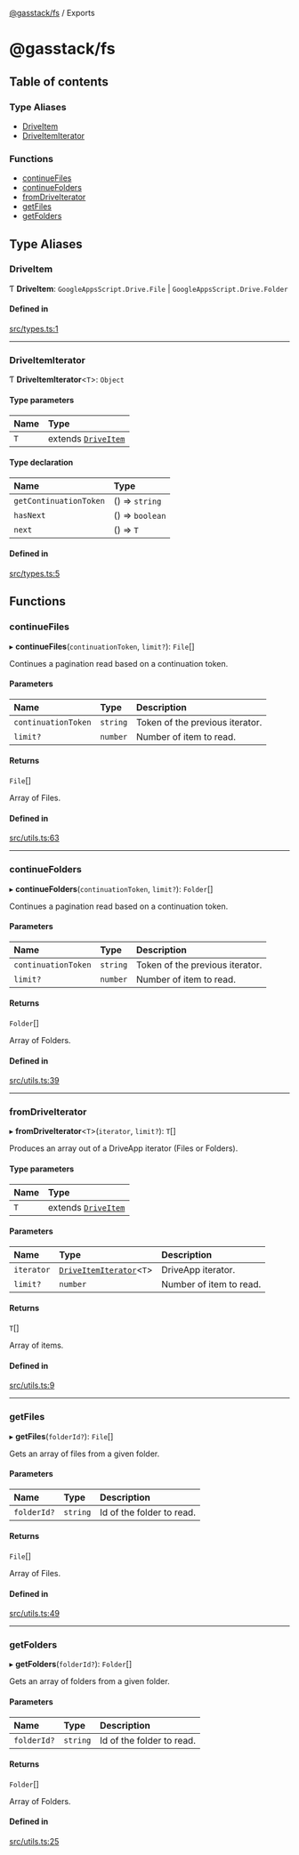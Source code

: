 [@gasstack/fs](README.md) / Exports

# @gasstack/fs

## Table of contents

### Type Aliases

- [DriveItem](modules.md#driveitem)
- [DriveItemIterator](modules.md#driveitemiterator)

### Functions

- [continueFiles](modules.md#continuefiles)
- [continueFolders](modules.md#continuefolders)
- [fromDriveIterator](modules.md#fromdriveiterator)
- [getFiles](modules.md#getfiles)
- [getFolders](modules.md#getfolders)

## Type Aliases

### DriveItem

Ƭ **DriveItem**: `GoogleAppsScript.Drive.File` \| `GoogleAppsScript.Drive.Folder`

#### Defined in

[src/types.ts:1](https://github.com/gasstack/gasstack/blob/d1294ec/packages/fs/src/types.ts#L1)

___

### DriveItemIterator

Ƭ **DriveItemIterator**\<`T`\>: `Object`

#### Type parameters

| Name | Type |
| :------ | :------ |
| `T` | extends [`DriveItem`](modules.md#driveitem) |

#### Type declaration

| Name | Type |
| :------ | :------ |
| `getContinuationToken` | () => `string` |
| `hasNext` | () => `boolean` |
| `next` | () => `T` |

#### Defined in

[src/types.ts:5](https://github.com/gasstack/gasstack/blob/d1294ec/packages/fs/src/types.ts#L5)

## Functions

### continueFiles

▸ **continueFiles**(`continuationToken`, `limit?`): `File`[]

Continues a pagination read based on a continuation token.

#### Parameters

| Name | Type | Description |
| :------ | :------ | :------ |
| `continuationToken` | `string` | Token of the previous iterator. |
| `limit?` | `number` | Number of item to read. |

#### Returns

`File`[]

Array of Files.

#### Defined in

[src/utils.ts:63](https://github.com/gasstack/gasstack/blob/d1294ec/packages/fs/src/utils.ts#L63)

___

### continueFolders

▸ **continueFolders**(`continuationToken`, `limit?`): `Folder`[]

Continues a pagination read based on a continuation token.

#### Parameters

| Name | Type | Description |
| :------ | :------ | :------ |
| `continuationToken` | `string` | Token of the previous iterator. |
| `limit?` | `number` | Number of item to read. |

#### Returns

`Folder`[]

Array of Folders.

#### Defined in

[src/utils.ts:39](https://github.com/gasstack/gasstack/blob/d1294ec/packages/fs/src/utils.ts#L39)

___

### fromDriveIterator

▸ **fromDriveIterator**\<`T`\>(`iterator`, `limit?`): `T`[]

Produces an array out of a DriveApp iterator (Files or Folders).

#### Type parameters

| Name | Type |
| :------ | :------ |
| `T` | extends [`DriveItem`](modules.md#driveitem) |

#### Parameters

| Name | Type | Description |
| :------ | :------ | :------ |
| `iterator` | [`DriveItemIterator`](modules.md#driveitemiterator)\<`T`\> | DriveApp iterator. |
| `limit?` | `number` | Number of item to read. |

#### Returns

`T`[]

Array of items.

#### Defined in

[src/utils.ts:9](https://github.com/gasstack/gasstack/blob/d1294ec/packages/fs/src/utils.ts#L9)

___

### getFiles

▸ **getFiles**(`folderId?`): `File`[]

Gets an array of files from a given folder.

#### Parameters

| Name | Type | Description |
| :------ | :------ | :------ |
| `folderId?` | `string` | Id of the folder to read. |

#### Returns

`File`[]

Array of Files.

#### Defined in

[src/utils.ts:49](https://github.com/gasstack/gasstack/blob/d1294ec/packages/fs/src/utils.ts#L49)

___

### getFolders

▸ **getFolders**(`folderId?`): `Folder`[]

Gets an array of folders from a given folder.

#### Parameters

| Name | Type | Description |
| :------ | :------ | :------ |
| `folderId?` | `string` | Id of the folder to read. |

#### Returns

`Folder`[]

Array of Folders.

#### Defined in

[src/utils.ts:25](https://github.com/gasstack/gasstack/blob/d1294ec/packages/fs/src/utils.ts#L25)
